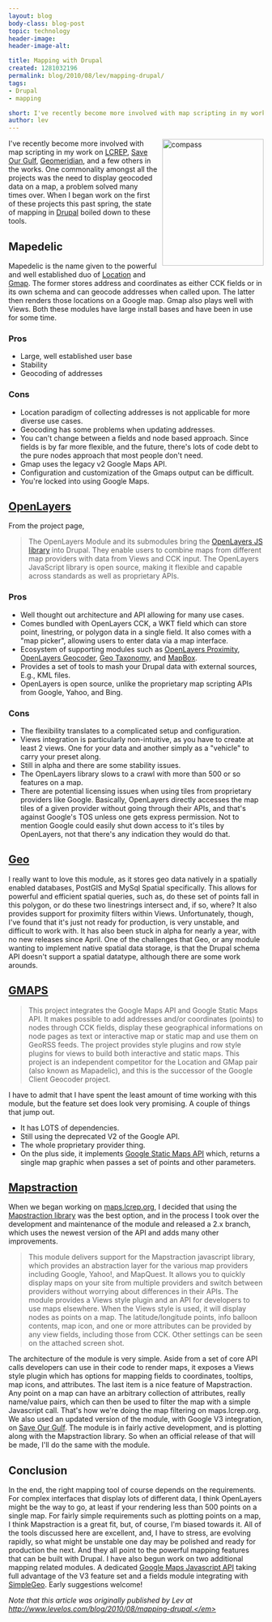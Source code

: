```yaml
---
layout: blog
body-class: blog-post
topic: technology
header-image:
header-image-alt:

title: Mapping with Drupal
created: 1281032196
permalink: blog/2010/08/lev/mapping-drupal/
tags:
- Drupal
- mapping

short: I've recently become more involved with map scripting in my work on LCREP, Save Our Gulf, Geomeridian, and a few others in the works.
author: lev
---
```

<p><img alt="compass" height="250" src="http://www.levelos.com/files/compass.png" style="float: right; margin: 0 0 10px 10px; border: none" width="200" /> I&#39;ve recently become more involved with map scripting in my work on <a href="http://maps.lcrep.org">LCREP</a>, <a href="http://saveourgulf.org/observations">Save Our Gulf</a>, <a href="http://geomeridian.com">Geomeridian</a>, and a few others in the works. One commonality amongst all the projects was the need to display geocoded data on a map, a problem solved many times over. When I began work on the first of these projects this past spring, the state of mapping in <a href="http://drupal.org">Drupal</a> boiled down to these tools.</p><h2>Mapedelic</h2><p>Mapedelic is the name given to the powerful and well established duo of <a href="http://drupal.org/project/location">Location</a> and <a href="http://drupal.org/project/gmap">Gmap</a>. The former stores address and coordinates as either CCK fields or in its own schema and can geocode addresses when called upon. The latter then renders those locations on a Google map. Gmap also plays well with Views. Both these modules have large install bases and have been in use for some time.</p><h3>Pros</h3><ul><li>Large, well established user base</li><li>Stability</li><li>Geocoding of addresses</li></ul><h3>Cons</h3><ul><li>Location paradigm of collecting addresses is not applicable for more diverse use cases.</li><li>Geocoding has some problems when updating addresses.</li><li>You can&#39;t change between a fields and node based approach. Since fields is by far more flexible, and the future, there&#39;s lots of code debt to the pure nodes approach that most people don&#39;t need.</li><li>Gmap uses the legacy v2 Google Maps API.</li><li>Configuration and customization of the Gmaps output can be difficult.</li><li>You&#39;re locked into using Google Maps.</li></ul><h2><a href="http://drupal.org/project/openlayers">OpenLayers</a></h2><p>From the project page,</p><blockquote>The OpenLayers Module and its submodules bring the <a href="http://openlayers.org">OpenLayers JS library</a> into Drupal. They enable users to combine maps from different map providers with data from Views and CCK input. The OpenLayers JavaScript library is open source, making it flexible and capable across standards as well as proprietary APIs.</blockquote><h3>Pros</h3><ul><li>Well thought out architecture and API allowing for many use cases.</li><li>Comes bundled with OpenLayers CCK, a WKT field which can store point, linestring, or polygon data in a single field. It also comes with a &quot;map picker&quot;, allowing users to enter data via a map interface.</li><li>Ecosystem of supporting modules such as <a href="http://drupal.org/project/openlayers_proximity">OpenLayers Proximity</a>, <a href="http://drupal.org/project/openlayers_geocoder">OpenLayers Geocoder</a>, <a href="http://drupal.org/project/geotaxonomy">Geo Taxonomy</a>, and <a href="http://drupal.org/project/mapbox">MapBox</a>.</li><li>Provides a set of tools to mash your Drupal data with external sources, E.g., KML files.</li><li>OpenLayers is open source, unlike the proprietary map scripting APIs from Google, Yahoo, and Bing.</li></ul><h3>Cons</h3><ul><li>The flexibility translates to a complicated setup and configuration.</li><li>Views integration is particularly non-intuitive, as you have to create at least 2 views. One for your data and another simply as a &quot;vehicle&quot; to carry your preset along.</li><li>Still in alpha and there are some stability issues.</li><li>The OpenLayers library slows to a crawl with more than 500 or so features on a map.</li><li>There are potential licensing issues when using tiles from proprietary providers like Google. Basically, OpenLayers directly accesses the map tiles of a given provider without going through their APIs, and that&#39;s against Google&#39;s TOS unless one gets express permission. Not to mention Google could easily shut down access to it&#39;s tiles by OpenLayers, not that there&#39;s any indication they would do that.</li></ul><h2><a href="http://drupal.org/project/geo">Geo</a></h2><p>I really want to love this module, as it stores geo data natively in a spatially enabled databases, PostGIS and MySql Spatial specifically. This allows for powerful and efficient spatial queries, such as, do these set of points fall in this polygon, or do these two linestrings intersect and, if so, where? It also provides support for proximity filters within Views. Unfortunately, though, I&#39;ve found that it&#39;s just not ready for production, is very unstable, and difficult to work with. It has also been stuck in alpha for nearly a year, with no new releases since April. One of the challenges that Geo, or any module wanting to implement native spatial data storage, is that the Drupal schema API doesn&#39;t support a spatial datatype, although there are some work arounds.</p><h2><a href="http://drupal.org/project/gmaps">GMAPS</a></h2><blockquote>This project integrates the Google Maps API and Google Static Maps API. It makes possible to add addresses and/or coordinates (points) to nodes through CCK fields, display these geographical informations on node pages as text or interactive map or static map and use them on GeoRSS feeds. The project provides style plugins and row style plugins for views to build both interactive and static maps. This project is an independent competitor for the Location and GMap pair (also known as Mapadelic), and this is the successor of the Google Client Geocoder project.</blockquote><p>I have to admit that I have spent the least amount of time working with this module, but the feature set does look very promising. A couple of things that jump out.</p><ul><li>It has LOTS of dependencies.</li><li>Still using the deprecated V2 of the Google API.</li><li>The whole proprietary provider thing.</li><li>On the plus side, it implements <a href="http://code.google.com/apis/maps/documentation/staticmaps/">Google Static Maps API</a> which, returns a single map graphic when passes a set of points and other parameters.</li></ul><h2><a href="http://drupal.org/project/mapstraction">Mapstraction</a></h2><p>When we began working on <a href="http://maps.lcrep.org">maps.lcrep.org</a>, I decided that using the <a href="http://mapstraction.com">Mapstraction library</a> was the best option, and in the process I took over the development and maintenance of the module and released a 2.x branch, which uses the newest version of the API and adds many other improvements.</p><blockquote>This module delivers support for the Mapstraction javascript library, which provides an abstraction layer for the various map providers including Google, Yahoo!, and MapQuest. It allows you to quickly display maps on your site from multiple providers and switch between providers without worrying about differences in their APIs. The module provides a Views style plugin and an API for developers to use maps elsewhere. When the Views style is used, it will display nodes as points on a map. The latitude/longitude points, info balloon contents, map icon, and one or more attributes can be provided by any view fields, including those from CCK. Other settings can be seen on the attached screen shot.</blockquote><p>The architecture of the module is very simple. Aside from a set of core API calls developers can use in their code to render maps, it exposes a Views style plugin which has options for mapping fields to coordinates, tooltips, map icons, and attributes. The last item is a nice feature of Mapstraction. Any point on a map can have an arbitrary collection of attributes, really name/value pairs, which can then be used to filter the map with a simple Javascript call. That&#39;s how we&#39;re doing the map filtering on maps.lcrep.org. We also used an updated version of the module, with Google V3 integration, on <a href="http://saveourgulf.org">Save Our Gulf</a>. The module is in fairly active development, and is plotting along with the Mapstraction library. So when an official release of that will be made, I&#39;ll do the same with the module.</p><h2>Conclusion</h2><p>In the end, the right mapping tool of course depends on the requirements. For complex interfaces that display lots of different data, I think OpenLayers might be the way to go, at least if your rendering less than 500 points on a single map. For fairly simple requirements such as plotting points on a map, I think Mapstraction is a great fit, but, of course, I&#39;m biased towards it. All of the tools discussed here are excellent, and, I have to stress, are evolving rapidly, so what might be unstable one day may be polished and ready for production the next. And they all point to the powerful mapping features that can be built with Drupal. I have also begun work on two additional mapping related modules. A dedicated <a href="http://code.google.com/apis/maps/documentation/javascript/">Google Maps Javascript API</a> taking full advantage of the V3 feature set and a fields module integrating with <a href="http://simplegeo.com/">SimpleGeo</a>. Early suggestions welcome!</p>

<em>Note that this article was originally published by Lev at http://www.levelos.com/blog/2010/08/mapping-drupal.</em>
